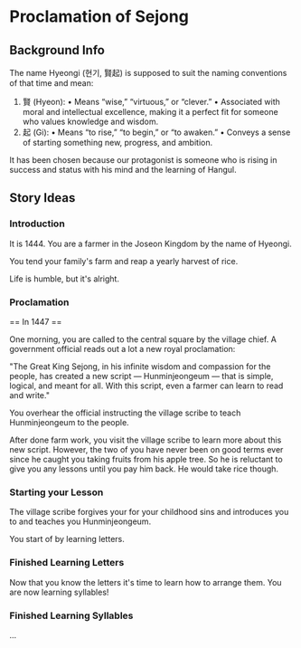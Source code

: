 # Proclamation of Sejong

## Background Info

The name Hyeongi (현기, 賢起) is supposed to suit the naming conventions of that time and mean:

1. 賢 (Hyeon):
   • Means “wise,” “virtuous,” or “clever.”
   • Associated with moral and intellectual excellence, making it a perfect fit for someone who values knowledge and wisdom.
2. 起 (Gi):
   • Means “to rise,” “to begin,” or “to awaken.”
   • Conveys a sense of starting something new, progress, and ambition.

It has been chosen because our protagonist is someone who is rising in success and status with his mind and the learning of Hangul.

## Story Ideas

### Introduction

It is 1444. You are a farmer in the Joseon Kingdom by the name of Hyeongi.

You tend your family's farm and reap a yearly harvest of rice.

Life is humble, but it's alright.

### Proclamation

== In 1447 ==

One morning, you are called to the central square by the village chief. A government official reads out a lot a new royal proclamation:

"The Great King Sejong, in his infinite wisdom and compassion for the people, has created a new script — Hunminjeongeum — that is simple, logical, and meant for all. With this script, even a farmer can learn to read and write."

You overhear the official instructing the village scribe to teach Hunminjeongeum to the people.

After done farm work, you visit the village scribe to learn more about this new script. However, the two of you have never been on good terms ever since he caught you taking fruits from his apple tree. So he is reluctant to give you any lessons until you pay him back. He would take rice though.

### Starting your Lesson

The village scribe forgives your for your childhood sins and introduces you to and teaches you Hunminjeongeum.

You start of by learning letters.

### Finished Learning Letters

Now that you know the letters it's time to learn how to arrange them. You are now learning syllables!

### Finished Learning Syllables

...
